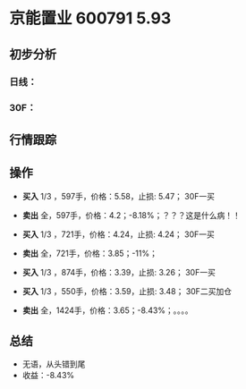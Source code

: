 # 京能置业 600791 5.93
## 初步分析
### 日线：
  
### 30F：
  
## 行情跟踪
  
## 操作
  - **买入** 1/3 ，597手，价格：5.58，止损: 5.47； 30F一买
  - **卖出** 全，597手，价格：4.2；-8.18%；？？？这是什么病！！

  - **买入** 1/3 ，721手，价格：4.24，止损: 4.24； 30F一买
  - **卖出** 全，721手，价格：3.85；-11%；

  - **买入** 1/3 ，874手，价格：3.39，止损: 3.26； 30F一买
  - **买入** 1/3 ，550手，价格：3.59，止损: 3.48； 30F二买加仓
  - **卖出** 全，1424手，价格：3.65；-8.43%；。。。。

## 总结
  - 无语，从头错到尾
  - 收益：-8.43%
